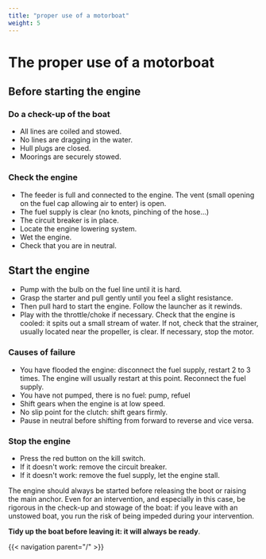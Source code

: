 ```yaml
---
title: "proper use of a motorboat"
weight: 5
---
```


# The proper use of a motorboat

## Before starting the engine
### Do a check-up of the boat

- All lines are coiled and stowed.
- No lines are dragging in the water.
- Hull plugs are closed.
- Moorings are securely stowed.

### Check the engine

- The feeder is full and connected to the engine. The vent (small opening on the fuel cap allowing air to enter) is open.
- The fuel supply is clear (no knots, pinching of the hose...)
- The circuit breaker is in place.
- Locate the engine lowering system.
- Wet the engine.
- Check that you are in neutral.

## Start the engine

- Pump with the bulb on the fuel line until it is hard.
- Grasp the starter and pull gently until you feel a slight resistance.
- Then pull hard to start the engine. Follow the launcher as it rewinds.
- Play with the throttle/choke if necessary. Check that the engine is cooled: it spits out a small stream of water. If not, check that the strainer, usually located near the propeller, is clear. If necessary, stop the motor.

### Causes of failure

- You have flooded the engine: disconnect the fuel supply, restart 2 to 3 times. The engine will usually restart at this point. Reconnect the fuel supply.
- You have not pumped, there is no fuel: pump, refuel
- Shift gears when the engine is at low speed.
- No slip point for the clutch: shift gears firmly.
- Pause in neutral before shifting from forward to reverse and vice versa.

### Stop the engine

- Press the red button on the kill switch.
- If it doesn't work: remove the circuit breaker.
- If it doesn't work: remove the fuel supply, let the engine stall.

The engine should always be started before releasing the boot or raising the main anchor. Even for an intervention, and especially in this case, be rigorous in the check-up and stowage of the boat: if you leave with an unstowed boat, you run the risk of being impeded during your intervention.

**Tidy up the boat before leaving it: it will always be ready**.

{{< navigation parent="/" >}}